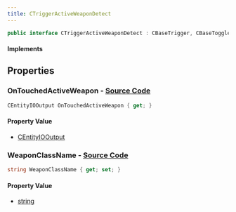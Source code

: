 ```yaml
---
title: CTriggerActiveWeaponDetect
---
```


```csharp
public interface CTriggerActiveWeaponDetect : CBaseTrigger, CBaseToggle, CBaseModelEntity, CBaseEntity, CEntityInstance, ISchemaClass<CEntityInstance>, ISchemaClass<CBaseEntity>, ISchemaClass<CBaseModelEntity>, ISchemaClass<CBaseToggle>, ISchemaClass<CBaseTrigger>, ISchemaClass<CTriggerActiveWeaponDetect>, ISchemaField, ISchemaClass, INativeHandle
```

#### Implements

## Properties

### **OnTouchedActiveWeapon** - [Source Code](https://github.com/swiftly-solution/swiftlys2/blob/main/managed/src/SwiftlyS2.Generated/Schemas/Interfaces/CTriggerActiveWeaponDetect.cs#L16)

```csharp
CEntityIOOutput OnTouchedActiveWeapon { get; }
```

#### Property Value

- [CEntityIOOutput](/docs/api/shared/schemadefinitions/centityiooutput)

### **WeaponClassName** - [Source Code](https://github.com/swiftly-solution/swiftlys2/blob/main/managed/src/SwiftlyS2.Generated/Schemas/Interfaces/CTriggerActiveWeaponDetect.cs#L18)

```csharp
string WeaponClassName { get; set; }
```

#### Property Value

- [string](https://learn.microsoft.com/dotnet/api/system.string)

